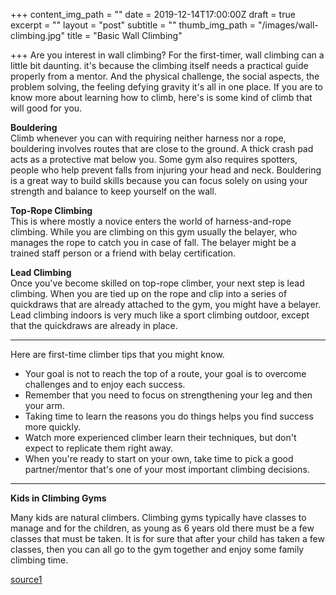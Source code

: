 +++
content_img_path = ""
date = 2019-12-14T17:00:00Z
draft = true
excerpt = ""
layout = "post"
subtitle = ""
thumb_img_path = "/images/wall-climbing.jpg"
title = "Basic Wall Climbing"

+++
Are you interest in wall climbing? For the first-timer, wall climbing can a little bit daunting. it's because the climbing itself needs a practical guide properly from a mentor. And the physical challenge, the social aspects, the problem solving, the feeling defying gravity it's all in one place. If you are to know more about learning how to climb, here's is some kind of climb that will good for you.

**Bouldering**  
Climb whenever you can with requiring neither harness nor a rope, bouldering involves routes that are close to the ground. A thick crash pad acts as a protective mat below you. Some gym also requires spotters, people who help prevent falls from injuring your head and neck. Bouldering is a great way to build skills because you can focus solely on using your strength and balance to keep yourself on the wall.

**Top-Rope Climbing**  
This is where mostly a novice enters the world of harness-and-rope climbing. While you are climbing on this gym usually the belayer, who manages the rope to catch you in case of fall. The belayer might be a trained staff person or a friend with belay certification.

**Lead Climbing**  
Once you've become skilled on top-rope climber, your next step is lead climbing. When you are tied up on the rope and clip into a series of quickdraws that are already attached to the gym, you might have a belayer.  
Lead climbing indoors is very much like a sport climbing outdoor, except that the quickdraws are already in place.

***

Here are first-time climber tips that you might know.

* Your goal is not to reach the top of a route, your goal is to overcome challenges and to enjoy each success.
* Remember that you need to focus on strengthening your leg and then your arm.
* Taking time to learn the reasons you do things helps you find success more quickly.
* Watch more experienced climber learn their techniques, but don't expect to replicate them right away.
* When you're ready to start on your own, take time to pick a good partner/mentor that's one of your most important climbing decisions.

***

**Kids in Climbing Gyms**

Many kids are natural climbers. Climbing gyms typically have classes to manage and for the children, as young as 6 years old there must be a few classes that must be taken. It is for sure that after your child has taken a few classes, then you can all go to the gym together and enjoy some family climbing time.

[source1](https://www.rei.com/learn/expert-advice/indoor-climbing.html "source1") 